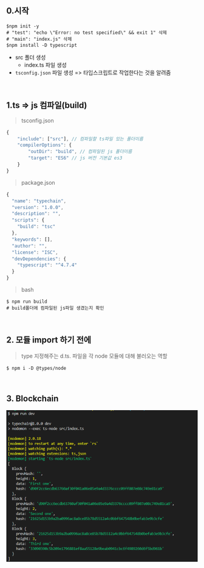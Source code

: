 ## 0.시작

```shell
$npm init -y
# "test": "echo \"Error: no test specified\" && exit 1" 삭제
# "main": "index.js" 삭제
$npm install -D typescript
```

- src 폴더 생성
  - index.ts 파일 생성
- `tsconfig.json` 파일 생성 => 타입스크립트로 작업한다는 것을 알려줌

<br>

## 1.ts => js 컴파일(build)

> tsconfig.json

```typescript
{
    "include": ["src"], // 컴파일할 ts파일 있는 폴더이름
    "compilerOptions": {
        "outDir": "build", // 컴파일된 js 폴더이름 
        "target": "ES6" // js 버전 기본값 es3
    }
}
```

> package.json

```javascript
{
  "name": "typechain",
  "version": "1.0.0",
  "description": "",
  "scripts": {
    "build": "tsc"
  },
  "keywords": [],
  "author": "",
  "license": "ISC",
  "devDependencies": {
    "typescript": "^4.7.4"
  }
}
```

> bash

```shell
$ npm run build
# build폴더에 컴파일된 js파일 생겼는지 확인
```

<br>

## 2. 모듈 import 하기 전에

> type 지정해주는 d.ts. 파일을 각 node 모듈에 대해 불러오는 역할

```shell
$ npm i -D @types/node
```

<br>

## 3. Blockchain 

![image-20220625213308293](readme.assets/image-20220625213308293.png)
